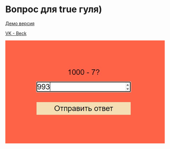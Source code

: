 # Вопрос для true гуля)

[Демо версия](https://beckyuldashev.github.io/question/)

[VK - Beck](https://vk.com/beckyuldashev)

![preview](./question-preview.jpg "Превью проекта")